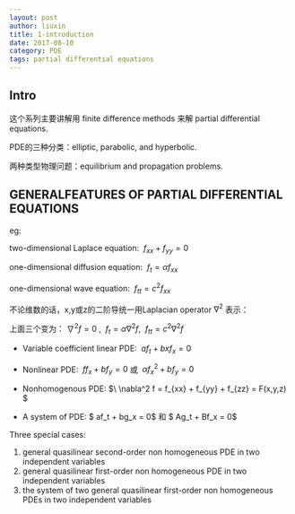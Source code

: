 ```yaml
---
layout: post
author: liuxin
title: 1-introduction
date: 2017-08-10
category: PDE
tags: partial differential equations 
---
```


## Intro
这个系列主要讲解用 finite difference methods 来解 partial differential equations.

PDE的三种分类：elliptic, parabolic, and hyperbolic.

两种类型物理问题：equilibrium and propagation problems.

## GENERALFEATURES OF PARTIAL DIFFERENTIAL EQUATIONS 
eg:

two-dimensional Laplace equation:  $\ f_{xx} + f_{yy} = 0$

one-dimensional diffusion equation: $\ f_t = \alpha f_{xx}$

one-dimensional wave equation: $\ f_{tt} = c^2 f_{xx}$

不论维数的话，x,y或z的二阶导统一用Laplacian operator $\nabla^2$ 表示：

上面三个变为：$\ \nabla^2 f = 0$ , $\  f_t = \alpha \nabla^2 f$, $\ f_{tt} = c^2 \nabla^2 f$

* Variable coefficient linear PDE: $\ af_t + bxf_x = 0$

* Nonlinear PDE: $\ ff_x + bf_y = 0$ 或 $\ \alpha f_x^2 + b f_y = 0$

* Nonhomogenous PDE: $\ \nabla^2 f = f_{xx} + f_{yy} + f_{zz} = F(x,y,z) $

* A system of PDE: $ af_t + bg_x = 0$ 和 $ Ag_t + Bf_x = 0$

Three special cases:
1. general quasilinear second-order non homogeneous PDE in two independent variables
2. general quasilinear first-order non homogeneous PDE in two independent variables
3. the system of two general quasilinear first-order non homogeneous PDEs in two independent variables


